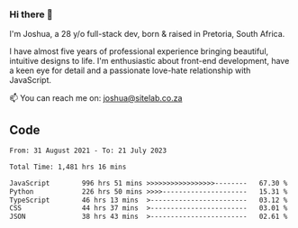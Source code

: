 ### Hi there 👋

I'm Joshua, a 28 y/o full-stack dev, born & raised in Pretoria, South Africa. 

I have almost five years of professional experience bringing beautiful, intuitive designs to life. I'm enthusiastic about front-end development, have a keen eye for detail and a passionate love-hate relationship with JavaScript.

📫 You can reach me on: joshua@sitelab.co.za

## **Code**

<!--START_SECTION:waka-->

```txt
From: 31 August 2021 - To: 21 July 2023

Total Time: 1,481 hrs 16 mins

JavaScript        996 hrs 51 mins >>>>>>>>>>>>>>>>>--------   67.30 %
Python            226 hrs 50 mins >>>>---------------------   15.31 %
TypeScript        46 hrs 13 mins  >------------------------   03.12 %
CSS               44 hrs 37 mins  >------------------------   03.01 %
JSON              38 hrs 43 mins  >------------------------   02.61 %
```

<!--END_SECTION:waka-->
